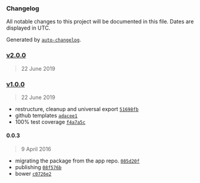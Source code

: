 ### Changelog

All notable changes to this project will be documented in this file. Dates are displayed in UTC.

Generated by [`auto-changelog`](https://github.com/CookPete/auto-changelog).

### [v2.0.0](https://github.com/Pushplaybang/ballyhoo/compare/v1.0.0...v2.0.0)

> 22 June 2019

### [v1.0.0](https://github.com/Pushplaybang/ballyhoo/compare/0.0.3...v1.0.0)

> 22 June 2019

- restructure, cleanup and universal export [`51698fb`](https://github.com/Pushplaybang/ballyhoo/commit/51698fb56beda718cc4ee4108994f653485e9d4a)
- github templates [`adacee1`](https://github.com/Pushplaybang/ballyhoo/commit/adacee16ffe9e3b3a2332577f671d77a149ecc38)
- 100% test coverage [`f4a7a5c`](https://github.com/Pushplaybang/ballyhoo/commit/f4a7a5cf2b300a1591c9c70276185bb23ce5513e)

#### 0.0.3

> 9 April 2016

- migrating the package from the app repo. [`085d20f`](https://github.com/Pushplaybang/ballyhoo/commit/085d20ffc8904bb0b3e287ab78bd249e437c6899)
- publishing [`08f576b`](https://github.com/Pushplaybang/ballyhoo/commit/08f576b788b39ee62cf4c563f1141e355b7472f2)
- bower [`c0726e2`](https://github.com/Pushplaybang/ballyhoo/commit/c0726e2d3d5a508ec9cf2c18a9e0ac354ff8071f)
